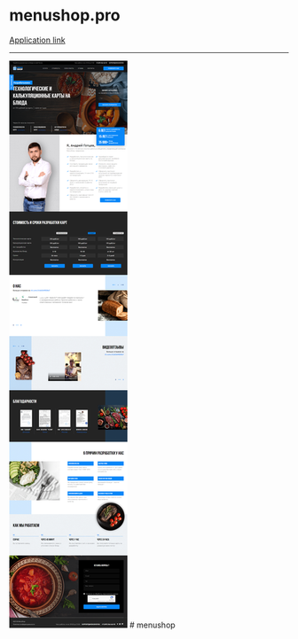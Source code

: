 # menushop.pro
[Application link](https://menushop.pro)
____________________________________________
![alt text](screen.png "menushop.pro")
#   m e n u s h o p 
 
 